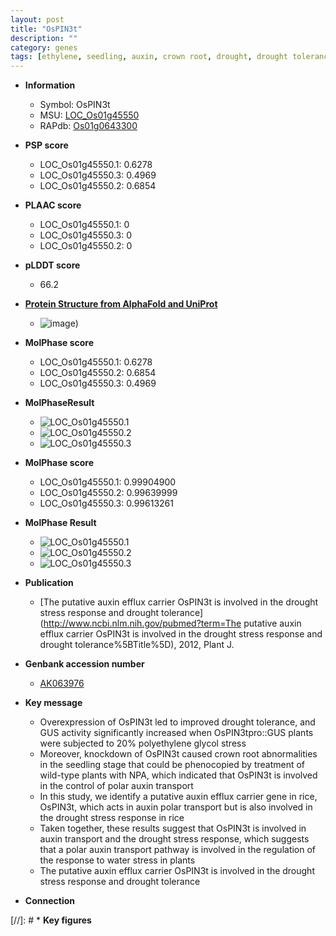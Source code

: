 ```yaml
---
layout: post
title: "OsPIN3t"
description: ""
category: genes
tags: [ethylene, seedling, auxin, crown root, drought, drought tolerance, root, crown]
---
```


* **Information**  
    + Symbol: OsPIN3t  
    + MSU: [LOC_Os01g45550](http://rice.plantbiology.msu.edu/cgi-bin/ORF_infopage.cgi?orf=LOC_Os01g45550)  
    + RAPdb: [Os01g0643300](http://rapdb.dna.affrc.go.jp/viewer/gbrowse_details/irgsp1?name=Os01g0643300)  

* **PSP score**  
    + LOC_Os01g45550.1: 0.6278 
    + LOC_Os01g45550.3: 0.4969 
    + LOC_Os01g45550.2: 0.6854 

* **PLAAC score**  
    + LOC_Os01g45550.1: 0 
    + LOC_Os01g45550.3: 0 
    + LOC_Os01g45550.2: 0 

* **pLDDT score**
    + 66.2

* **[Protein Structure from AlphaFold and UniProt](https://www.uniprot.org/uniprotkb/Q5VP70/entry#structure)**
    + ![image](https://ricepsp.github.io/images/Q5/AF-Q5VP70-F1.png))

* **MolPhase score**
    + LOC_Os01g45550.1: 0.6278
    + LOC_Os01g45550.2: 0.6854
    + LOC_Os01g45550.3: 0.4969

* **MolPhaseResult**
    + ![LOC_Os01g45550.1](https://ricepsp.github.io/pictures/LOC_Os01g/LOC_Os01g45550.1.png)
    + ![LOC_Os01g45550.2](https://ricepsp.github.io/pictures/LOC_Os01g/LOC_Os01g45550.2.png)
    + ![LOC_Os01g45550.3](https://ricepsp.github.io/pictures/LOC_Os01g/LOC_Os01g45550.3.png)

* **MolPhase score**
    + LOC_Os01g45550.1: 0.99904900
    + LOC_Os01g45550.2: 0.99639999
    + LOC_Os01g45550.3: 0.99613261

* **MolPhase Result**
    + ![LOC_Os01g45550.1](https://304243504.github.io/Pictures/LOC_Os01g/LOC_Os01g45550.1.png)
    + ![LOC_Os01g45550.2](https://304243504.github.io/Pictures/LOC_Os01g/LOC_Os01g45550.2.png)
    + ![LOC_Os01g45550.3](https://304243504.github.io/Pictures/LOC_Os01g/LOC_Os01g45550.3.png)

* **Publication**  
    + [The putative auxin efflux carrier OsPIN3t is involved in the drought stress response and drought tolerance](http://www.ncbi.nlm.nih.gov/pubmed?term=The putative auxin efflux carrier OsPIN3t is involved in the drought stress response and drought tolerance%5BTitle%5D), 2012, Plant J.

* **Genbank accession number**  
    + [AK063976](http://www.ncbi.nlm.nih.gov/nuccore/AK063976)

* **Key message**  
    + Overexpression of OsPIN3t led to improved drought tolerance, and GUS activity significantly increased when OsPIN3tpro::GUS plants were subjected to 20% polyethylene glycol stress
    + Moreover, knockdown of OsPIN3t caused crown root abnormalities in the seedling stage that could be phenocopied by treatment of wild-type plants with NPA, which indicated that OsPIN3t is involved in the control of polar auxin transport
    + In this study, we identify a putative auxin efflux carrier gene in rice, OsPIN3t, which acts in auxin polar transport but is also involved in the drought stress response in rice
    + Taken together, these results suggest that OsPIN3t is involved in auxin transport and the drought stress response, which suggests that a polar auxin transport pathway is involved in the regulation of the response to water stress in plants
    + The putative auxin efflux carrier OsPIN3t is involved in the drought stress response and drought tolerance

* **Connection**  

[//]: # * **Key figures**  


